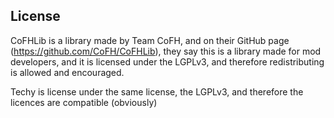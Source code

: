 ## License

CoFHLib is a library made by Team CoFH, and on their GitHub page (https://github.com/CoFH/CoFHLib),
they say this is a library made for mod developers, and it is licensed under the LGPLv3, and therefore
redistributing is allowed and encouraged.

Techy is license under the same license, the LGPLv3, and therefore the licences are compatible (obviously)